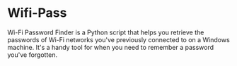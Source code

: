 # Wifi-Pass
Wi-Fi Password Finder is a Python script that helps you retrieve the passwords of Wi-Fi networks you've previously connected to on a Windows machine. It's a handy tool for when you need to remember a password you've forgotten.

